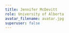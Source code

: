 ```yaml
---
title: Jennifer McDevitt
role: University of Alberta
avatar_filename: avatar.jpg
superuser: false
---
```

